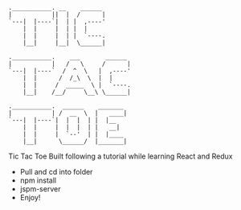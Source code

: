```
.___________. __    ______        
|           ||  |  /      |       
`---|  |----`|  | |  ,----'       
    |  |     |  | |  |            
    |  |     |  | |  `----.       
    |__|     |__|  \______|       

.___________.    ___       ______
|           |   /   \     /      |
`---|  |----`  /  ^  \   |  ,----'
    |  |      /  /_\  \  |  |     
    |  |     /  _____  \ |  `----.
    |__|    /__/     \__\ \______|

.___________.  ______    _______  
|           | /  __  \  |   ____|
`---|  |----`|  |  |  | |  |__    
    |  |     |  |  |  | |   __|   
    |  |     |  `--'  | |  |____  
    |__|      \______/  |_______|

```

Tic Tac Toe
Built following a tutorial while learning React and Redux

- Pull and cd into folder
- npm install
- jspm-server
- Enjoy!
